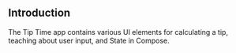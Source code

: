 
Introduction
------------
The Tip Time app contains various UI elements for calculating a tip,
teaching about user input, and State in Compose.